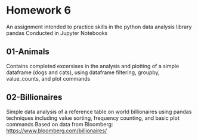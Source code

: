 # Homework 6
An assignment intended to practice skills in the python data analysis library pandas
Conducted in Jupyter Notebooks

## 01-Animals
Contains completed excersises in the analysis and plotting of a simple dataframe (dogs and cats), using dataframe filtering, groupby, value_counts, and plot commands

## 02-Billionaires
Simple data analysis of a reference table on world billionaires using pandas techniques including value sorting, frequency counting, and basic plot commands
Based on data from Bloomberg: https://www.bloomberg.com/billionaires/
